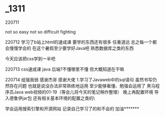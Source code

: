 # _1311
220711

not so easy not so difficult
fighting

220712
学习了b站上html的速成课 
要学的东西还有很多 任重道远
总之每一个都会慢慢学会的
在这个暑假至少要学好Java吧 熟悉数据库之类的东西

今天应该把css学到一半吧

220713
css速成课
java
后端?不懂哪里不懂 但大概知道在干嘛

220714
组强我弱 感谢杰哥 感谢大佬
1.学习了Javaweb中的sql语句 虽然书写仍然存在问题
也就是说没办法非常熟练地运用 至少能够看懂、勉强会运用了
黑马程序员Java web视频的01-19（等会儿将今天的笔记稍作整理）
晚上再配置环境 导入德鲁伊jar包 还有相关基本环境的配置之类的\\

学会运用搜索引擎和开源网站 记录自己学习了的和不会的 
加油*******


